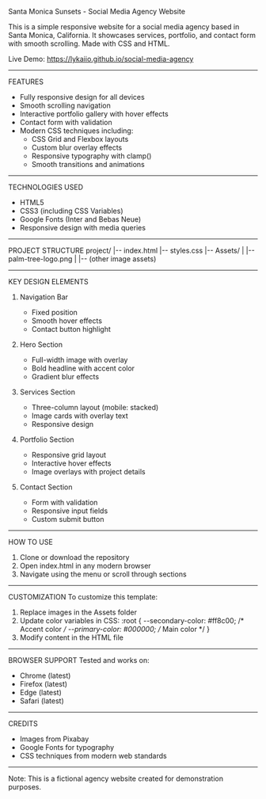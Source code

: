 Santa Monica Sunsets - Social Media Agency Website

This is a simple responsive website for a social media agency based in Santa Monica, California. It showcases services, portfolio, and contact form with smooth scrolling. Made with CSS and HTML.

Live Demo: https://lykaiio.github.io/social-media-agency

---

FEATURES
- Fully responsive design for all devices
- Smooth scrolling navigation
- Interactive portfolio gallery with hover effects
- Contact form with validation
- Modern CSS techniques including:
  * CSS Grid and Flexbox layouts
  * Custom blur overlay effects
  * Responsive typography with clamp()
  * Smooth transitions and animations

---

TECHNOLOGIES USED
- HTML5
- CSS3 (including CSS Variables)
- Google Fonts (Inter and Bebas Neue)
- Responsive design with media queries

---

PROJECT STRUCTURE
project/
|-- index.html
|-- styles.css
|-- Assets/
|   |-- palm-tree-logo.png
|   |-- (other image assets)

---

KEY DESIGN ELEMENTS

1. Navigation Bar
   - Fixed position
   - Smooth hover effects
   - Contact button highlight

2. Hero Section
   - Full-width image with overlay
   - Bold headline with accent color
   - Gradient blur effects

3. Services Section
   - Three-column layout (mobile: stacked)
   - Image cards with overlay text
   - Responsive design

4. Portfolio Section
   - Responsive grid layout
   - Interactive hover effects
   - Image overlays with project details

5. Contact Section
   - Form with validation
   - Responsive input fields
   - Custom submit button

---

HOW TO USE
1. Clone or download the repository
2. Open index.html in any modern browser
3. Navigate using the menu or scroll through sections

---

CUSTOMIZATION
To customize this template:
1. Replace images in the Assets folder
2. Update color variables in CSS:
   :root {
     --secondary-color: #ff8c00; /* Accent color */
     --primary-color: #000000;   /* Main color */
   }
3. Modify content in the HTML file

---

BROWSER SUPPORT
Tested and works on:
- Chrome (latest)
- Firefox (latest)
- Edge (latest)
- Safari (latest)

---

CREDITS
- Images from Pixabay
- Google Fonts for typography
- CSS techniques from modern web standards

---

Note: This is a fictional agency website created for demonstration purposes.
